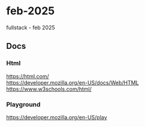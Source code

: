 # feb-2025
fullstack - feb 2025

## Docs
### Html
https://html.com/   
https://developer.mozilla.org/en-US/docs/Web/HTML   
https://www.w3schools.com/html/   
### Playground
https://developer.mozilla.org/en-US/play
